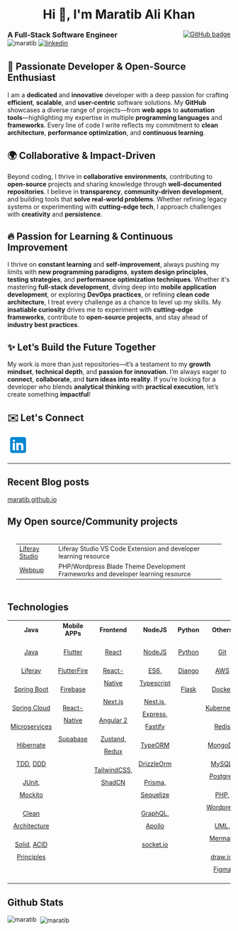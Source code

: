 <h1 align="center">
Hi 👋, I'm Maratib Ali Khan
</h1>

<p>
<h3 style="margin: 0; display: inline-block">A Full-Stack Software Engineer</h3>
<a href="https://github.com/maratib?tab=followers"  style="float: right; display: inline-block">
    <img src="https://img.shields.io/github/followers/maratib?label=Followers&logo=GitHub&style=for-the-badge" alt="GitHub badge" />
</a>

<div>
<img src="https://komarev.com/ghpvc/?username=maratib" alt="maratib" height="20" style="display: inline-block"/>
<a href="https://www.linkedin.com/in/maratibali" rel="nofollow noreferrer" style="display: inline-block">
    <img src="https://i.sstatic.net/gVE0j.png" alt="linkedin" width="20">
</a>

</div>
</p>

## 🚀 Passionate Developer & Open-Source Enthusiast

I am a **dedicated** and **innovative** developer with a deep passion for crafting **efficient**, **scalable**, and **user-centric** software solutions. My **GitHub** showcases a diverse range of projects—from **web apps** to **automation tools**—highlighting my expertise in multiple **programming languages** and **frameworks**. Every line of code I write reflects my commitment to **clean architecture**, **performance optimization**, and **continuous learning**.

## 🌍 Collaborative & Impact-Driven

Beyond coding, I thrive in **collaborative environments**, contributing to **open-source** projects and sharing knowledge through **well-documented repositories**. I believe in **transparency**, **community-driven development**, and building tools that **solve real-world problems**. Whether refining legacy systems or experimenting with **cutting-edge tech**, I approach challenges with **creativity** and **persistence**.

## 🔥 Passion for Learning & Continuous Improvement

I thrive on **constant learning** and **self-improvement**, always pushing my limits with **new programming paradigms**, **system design principles**, **testing strategies**, and **performance optimization techniques**. Whether it's mastering **full-stack development**, diving deep into **mobile application development**, or exploring **DevOps practices**, or refining **clean code architecture**, I treat every challenge as a chance to level up my skills. My **insatiable curiosity** drives me to experiment with **cutting-edge frameworks**, contribute to **open-source projects**, and stay ahead of **industry best practices**.

## ✨ Let’s Build the Future Together

My work is more than just repositories—it’s a testament to my **growth mindset**, **technical depth**, and **passion for innovation**. I’m always eager to **connect**, **collaborate**, and **turn ideas into reality**. If you’re looking for a developer who blends **analytical thinking** with **practical execution**, let’s create something **impactful**!

## ✉️ Let's Connect

[![LinkedIn](https://github.com/liferay-studio/liferay-studio.github.io/raw/main/public/linkedin-48.png "LinkedIn")](https://www.linkedin.com/in/maratibali)

---

## Recent Blog posts

[maratib.github.io](https://maratib.github.io)

## My Open source/Community projects

<table width="100%" style="width: 100%; padding: 20px">
<tr>
<td><a href="https://liferay-studio.github.io" target="_blank">Liferay Studio</a></td>
<td>Liferay Studio VS Code Extension and developer learning resource</td>
</tr>
<tr>
<td><a href="https://webpup.github.io" target="_blank">Webpup</a></td>
<td>PHP/Wordpress Blade Theme Development Frameworks and developer learning resource</td>
</tr>
</table>

## Technologies

<table width="100%" style="width: 100%;">
<tr><th align="center">Java</th><th align="center">Mobile APPs</th><th align="center">Frontend</th><th align="center">NodeJS</th><th align="center">Python</th><th align="center">Others</th></tr>
<tr><td valign="top" align="center" style="line-height: 2.0">

[Java](https://github.com/maratib?tab=repositories&q=java)

[Liferay](https://github.com/liferay-studio?tab=repositories)

[Spring Boot](https://github.com/maratib?tab=repositories&q=spring-boot)

[Spring Cloud](https://github.com/maratib?tab=repositories&q=spring+cloud)

[Microservices](https://github.com/maratib?tab=repositories&q=microservices)

[Hibernate](https://github.com/maratib?tab=repositories&q=hibernate)

[TDD,](https://github.com/maratib?tab=repositories&q=tdd) [DDD](https://github.com/maratib?tab=repositories&q=ddd)

[JUnit,](https://github.com/maratib?tab=repositories&q=junit) [Mockito](https://github.com/maratib?tab=repositories&q=mockito)

[Clean Architecture](https://github.com/maratib?tab=repositories&q=clean+architecture)

[Solid,](https://github.com/maratib?tab=repositories&q=solid+principles)
[ACID Principles](https://github.com/maratib?tab=repositories&q=acid)

</td><td valign="top" align="center" style="line-height: 2.0">

[Flutter](https://github.com/maratib?tab=repositories&q=flutter)

[FlutterFire](https://github.com/maratib?tab=repositories&q=flutterfire)

[Firebase](https://github.com/maratib?tab=repositories&q=firebase)

[React-Native](https://github.com/maratib?tab=repositories&q=react-native)

[Supabase](https://github.com/maratib?tab=repositories&q=supabase)

</td><td valign="top" align="center" style="line-height: 2.0">

[React](https://github.com/maratib?tab=repositories&q=react)

[React-Native](https://github.com/maratib?tab=repositories&q=react-native)

[Next.js](https://github.com/maratib?tab=repositories&q=nextjs)

[Angular 2](https://github.com/maratib?tab=repositories&q=angular)

[Zustand, ](https://github.com/maratib?tab=repositories&q=zustand) [Redux](https://github.com/maratib?tab=repositories&q=redux)

[TailwindCSS, ](https://github.com/maratib?tab=repositories&q=tailwindcss) [ShadCN](https://github.com/maratib?tab=repositories&q=shadcn)

</td><td valign="top" align="center" style="line-height: 2.0">

[NodeJS](https://github.com/maratib?tab=repositories&q=nodejs)

[ES6, ](https://github.com/maratib?tab=repositories&q=es6)
[Typescript](https://github.com/maratib?tab=repositories&q=typescript)

[Nest.js, ](https://github.com/maratib?tab=repositories&q=nestjs) [Express,](https://github.com/maratib?tab=repositories&q=express) [Fastify](https://github.com/maratib?tab=repositories&q=fastify)

[TypeORM](https://github.com/maratib?tab=repositories&q=typeorm)

[DrizzleOrm](https://github.com/maratib?tab=repositories&q=drizzle)

[Prisma, ](https://github.com/maratib?tab=repositories&q=Prisma) [Sequelize](https://github.com/maratib?tab=repositories&q=Sequelize)

[GraphQL, ](https://github.com/maratib?tab=repositories&q=graphql) [Apollo](https://github.com/maratib?tab=repositories&q=apollo)

[socket.io](https://github.com/maratib?tab=repositories&q=socket.io)

</td><td valign="top" align="center" style="line-height: 2.0">

[Python](https://github.com/maratib?tab=repositories&q=python)

[Django](https://github.com/maratib?tab=repositories&q=django)

[Flask](https://github.com/maratib?tab=repositories&q=flask)

</td><td valign="top" align="center" style="line-height: 2.0">

[Git](https://github.com/maratib?tab=repositories&q=git)

[AWS](https://github.com/maratib?tab=repositories&q=aws)

[Docker](https://github.com/maratib?tab=repositories&q=docker)

[Kubernetes](https://github.com/maratib?tab=repositories&q=kubernetes)

[Redis](https://github.com/maratib?tab=repositories&q=redis)

[MongoDB](https://github.com/maratib?tab=repositories&q=mongodb)

[MySQL, ](https://github.com/maratib?tab=repositories&q=mysql) [Postgres](https://github.com/maratib?tab=repositories&q=postgresql)

[PHP, ](https://github.com/maratib?tab=repositories&q=php) [Wordpress](https://github.com/maratib?tab=repositories&q=wordpress)

[UML, ](https://github.com/maratib?tab=repositories&q=uml) [Mermaid](https://github.com/maratib?tab=repositories&q=mermaid)

[draw.io, ](https://github.com/maratib?tab=repositories&q=draw) [Figma](https://github.com/maratib?tab=repositories&q=figma)

</td></tr>

</table>

## Github Stats

<p>
    <img align="left" src="https://github-readme-stats.vercel.app/api/top-langs/?username=maratib&layout=compact&hide=html" alt="maratib" />
</p>

<p>&nbsp;
    <img align="center" src="https://github-readme-stats.vercel.app/api?username=maratib&show_icons=true" alt="maratib" />
</p>
